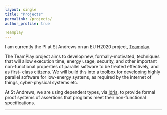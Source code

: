 ```yaml
---
layout: single
title: "Projects"
permalink: /projects/
author_profile: true

Teamplay
---
```

I am currently the PI at St Andrews on an EU H2020 project, [Teamplay](https://www.teamplay-h2020.eu/).  

The TeamPlay project aims to develop new, formally-motivated, techniques that will allow execution time, energy usage, security, and other important non-functional properties of parallel software to be treated effectively, and as first- class citizens. We will build this into a toolbox for developing highly parallel software for low-energy systems, as required by the internet of things, cyber-physical systems etc.

At St Andrews, we are using dependent types, via [Idris](https://www.idris-lang.org/), to provide formal proof systems of assertions that programs meet their non-functional specifications. 

-----
